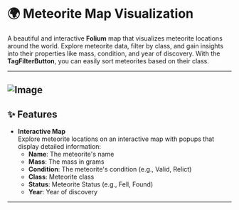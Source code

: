 # 🌍 Meteorite Map Visualization

A beautiful and interactive **Folium** map that visualizes meteorite locations around the world. Explore meteorite data, filter by class, and gain insights into their properties like mass, condition, and year of discovery. With the **TagFilterButton**, you can easily sort meteorites based on their class.

---
![Image](https://github.com/user-attachments/assets/c27737bd-84b6-462b-8c64-dd5bda7783e8)
---

## ✨ Features

- **Interactive Map**  
  Explore meteorite locations on an interactive map with popups that display detailed information:
  - **Name**: The meteorite's name
  - **Mass**: The mass in grams
  - **Condition**: The meteorite's condition (e.g., Valid, Relict)
  - **Class**: Meteorite class
  - **Status**: Meteorite Status (e.g., Fell, Found)
  - **Year**: Year of discovery
  
---
